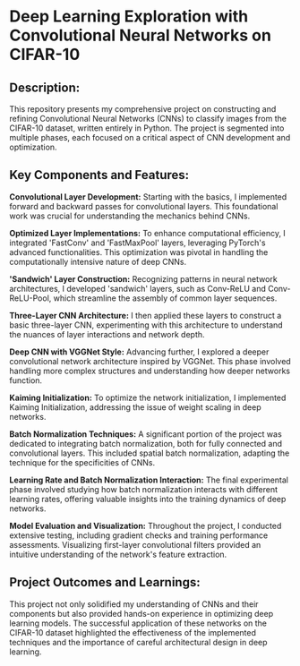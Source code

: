# Deep Learning Exploration with Convolutional Neural Networks on CIFAR-10

## Description:

This repository presents my comprehensive project on constructing and refining Convolutional Neural Networks (CNNs) to classify images from the CIFAR-10 dataset, written entirely in Python. The project is segmented into multiple phases, each focused on a critical aspect of CNN development and optimization.

## Key Components and Features:

**Convolutional Layer Development:** Starting with the basics, I implemented forward and backward passes for convolutional layers. This foundational work was crucial for understanding the mechanics behind CNNs.

**Optimized Layer Implementations:** To enhance computational efficiency, I integrated 'FastConv' and 'FastMaxPool' layers, leveraging PyTorch's advanced functionalities. This optimization was pivotal in handling the computationally intensive nature of deep CNNs.

**'Sandwich' Layer Construction:** Recognizing patterns in neural network architectures, I developed 'sandwich' layers, such as Conv-ReLU and Conv-ReLU-Pool, which streamline the assembly of common layer sequences.

**Three-Layer CNN Architecture:** I then applied these layers to construct a basic three-layer CNN, experimenting with this architecture to understand the nuances of layer interactions and network depth.

**Deep CNN with VGGNet Style:** Advancing further, I explored a deeper convolutional network architecture inspired by VGGNet. This phase involved handling more complex structures and understanding how deeper networks function.

**Kaiming Initialization:** To optimize the network initialization, I implemented Kaiming Initialization, addressing the issue of weight scaling in deep networks.

**Batch Normalization Techniques:** A significant portion of the project was dedicated to integrating batch normalization, both for fully connected and convolutional layers. This included spatial batch normalization, adapting the technique for the specificities of CNNs.

**Learning Rate and Batch Normalization Interaction:** The final experimental phase involved studying how batch normalization interacts with different learning rates, offering valuable insights into the training dynamics of deep networks.

**Model Evaluation and Visualization:** Throughout the project, I conducted extensive testing, including gradient checks and training performance assessments. Visualizing first-layer convolutional filters provided an intuitive understanding of the network's feature extraction.

## Project Outcomes and Learnings:

This project not only solidified my understanding of CNNs and their components but also provided hands-on experience in optimizing deep learning models. The successful application of these networks on the CIFAR-10 dataset highlighted the effectiveness of the implemented techniques and the importance of careful architectural design in deep learning.
